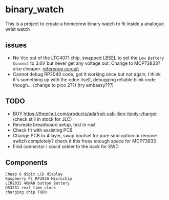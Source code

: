 # binary_watch

This is a project to create a homecrew binary watch to fit inside a analogue wrist watch

## issues

- No Vcc out of the LTC4071 chip, swapped LBSEL to set the `Low Battery Connect` to 3.6V but never get any voltage out. Change to MCP73833? also cheaper. [reference curcuit](https://learn.adafruit.com/li-ion-and-lipoly-batteries/downloads)
- Cannot debug RP2040 code, got it working once but not again, I think it's something up with the cdoe itself, debugging reliable blink code though... (change to pico 2??) (try embassy???)

## TODO

- BUY https://thepihut.com/products/adafruit-usb-liion-lipoly-charger (check still in stock for JLC)
- Recreate breadboard setup, test in rust
- Check fit with exsisting PCB
- Change PCB to 4 layer, swap bootsel for pure smd option or remove switch completely? check it this frees enough space for MCP73833
- Find connector I could solder to the back for SWD

## Components
```
Cheap 6 digit LCD display
Raspberry Pi RP2040 Microchip
LIR2032 40mAH button Battery
DS3231 real time clock
charging chip TODO
```